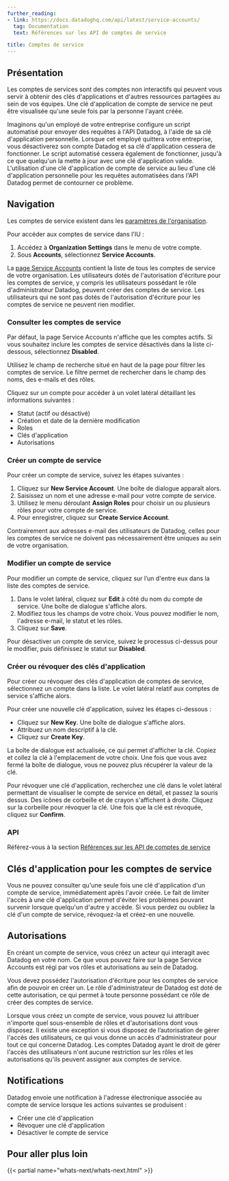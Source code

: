 ```yaml
---
further_reading:
- link: https://docs.datadoghq.com/api/latest/service-accounts/
  tag: Documentation
  text: Références sur les API de comptes de service

title: Comptes de service
---
```


## Présentation

Les comptes de services sont des comptes non interactifs qui peuvent vous servir à obtenir des clés d'applications et d'autres ressources partagées au sein de vos équipes. Une clé d'application de compte de service ne peut être visualisée qu'une seule fois par la personne l'ayant créée.

Imaginons qu'un employé de votre entreprise configure un script automatisé pour envoyer des requêtes à l'API Datadog, à l'aide de sa clé d'application personnelle. Lorsque cet employé quittera votre entreprise, vous désactiverez son compte Datadog et sa clé d'application cessera de fonctionner. Le script automatisé cessera également de fonctionner, jusqu'à ce que quelqu'un la mette à jour avec une clé d'application valide. L'utilisation d'une clé d'application de compte de service au lieu d'une clé d'application personnelle pour les requêtes automatisées dans l'API Datadog permet de contourner ce problème.

## Navigation

Les comptes de service existent dans les [paramètres de l'organisation][1].

Pour accéder aux comptes de service dans l'IU :

1. Accédez à **Organization Settings** dans le menu de votre compte.
2. Sous **Accounts**, sélectionnez **Service Accounts**.

La [page Service Accounts][2] contient la liste de tous les comptes de service de votre organisation. Les utilisateurs dotés de l'autorisation d'écriture pour les comptes de service, y compris les utilisateurs possédant le rôle d'administrateur Datadog, peuvent créer des comptes de service. Les utilisateurs qui ne sont pas dotés de l'autorisation d'écriture pour les comptes de service ne peuvent rien modifier.

### Consulter les comptes de service

Par défaut, la page Service Accounts n'affiche que les comptes actifs. Si vous souhaitez inclure les comptes de service désactivés dans la liste ci-dessous, sélectionnez **Disabled**.

Utilisez le champ de recherche situé en haut de la page pour filtrer les comptes de service. Le filtre permet de rechercher dans le champ des noms, des e-mails et des rôles.

Cliquez sur un compte pour accéder à un volet latéral détaillant les informations suivantes :

- Statut (actif ou désactivé)
- Création et date de la dernière modification
- Roles
- Clés d'application
- Autorisations

### Créer un compte de service

Pour créer un compte de service, suivez les étapes suivantes :

1. Cliquez sur **New Service Account**. Une boîte de dialogue apparaît alors.
2. Saisissez un nom et une adresse e-mail pour votre compte de service.
3. Utilisez le menu déroulant **Assign Roles** pour choisir un ou plusieurs rôles pour votre compte de service.
4. Pour enregistrer, cliquez sur **Create Service Account**.

Contrairement aux adresses e-mail des utilisateurs de Datadog, celles pour les comptes de service ne doivent pas nécessairement être uniques au sein de votre organisation.

### Modifier un compte de service

Pour modifier un compte de service, cliquez sur lʼun d'entre eux dans la liste des comptes de service.

1. Dans le volet latéral, cliquez sur **Edit** à côté du nom du compte de service. Une boîte de dialogue s'affiche alors.
2. Modifiez tous les champs de votre choix. Vous pouvez modifier le nom, l'adresse e-mail, le statut et les rôles.
3. Cliquez sur **Save**.

Pour désactiver un compte de service, suivez le processus ci-dessus pour le modifier, puis définissez le statut sur **Disabled**.

### Créer ou révoquer des clés d'application

Pour créer ou révoquer des clés d'application de comptes de service, sélectionnez un compte dans la liste. Le volet latéral relatif aux comptes de service s'affiche alors.

Pour créer une nouvelle clé d'application, suivez les étapes ci-dessous :

- Cliquez sur **New Key**. Une boîte de dialogue s'affiche alors.
- Attribuez un nom descriptif à la clé.
- Cliquez sur **Create Key**.

La boîte de dialogue est actualisée, ce qui permet d'afficher la clé. Copiez et collez la clé à l'emplacement de votre choix. Une fois que vous avez fermé la boîte de dialogue, vous ne pouvez plus récupérer la valeur de la clé.

Pour révoquer une clé d'application, recherchez une clé dans le volet latéral permettant de visualiser le compte de service en détail, et passez la souris dessus. Des icônes de corbeille et de crayon s'affichent à droite. Cliquez sur la corbeille pour révoquer la clé. Une fois que la clé est révoquée, cliquez sur **Confirm**.

### API

Référez-vous à la section [Références sur les API de comptes de service][3]

## Clés d'application pour les comptes de service

Vous ne pouvez consulter qu'une seule fois une clé d'application d'un compte de service, immédiatement après l'avoir créée. Le fait de limiter l'accès à une clé d'application permet d'éviter les problèmes pouvant survenir lorsque quelqu'un d'autre y accède. Si vous perdez ou oubliez la clé d'un compte de service, révoquez-la et créez-en une nouvelle.

## Autorisations

En créant un compte de service, vous créez un acteur qui interagit avec Datadog en votre nom. Ce que vous pouvez faire sur la page Service Accounts est régi par vos rôles et autorisations au sein de Datadog.

Vous devez possédez l'autorisation d'écriture pour les comptes de service afin de pouvoir en créer un. Le rôle d'administrateur de Datadog est doté de cette autorisation, ce qui permet à toute personne possédant ce rôle de créer des comptes de service.

Lorsque vous créez un compte de service, vous pouvez lui attribuer n'importe quel sous-ensemble de rôles et d'autorisations dont vous disposez. Il existe une exception si vous disposez de lʼautorisation de gérer l'accès des utilisateurs, ce qui vous donne un accès d'administrateur pour tout ce qui concerne Datadog. Les comptes Datadog ayant le droit de gérer l'accès des utilisateurs n'ont aucune restriction sur les rôles et les autorisations qu'ils peuvent assigner aux comptes de service.


## Notifications

Datadog envoie une notification à l'adresse électronique associée au compte de service lorsque les actions suivantes se produisent :
- Créer une clé d'application
- Révoquer une clé d'application
- Désactiver le compte de service


## Pour aller plus loin

{{< partial name="whats-next/whats-next.html" >}}

[1]: /fr/account_management/org_settings/
[2]: https://app.datadoghq.com/organization-settings/service-accounts
[3]: /fr/api/latest/service-accounts/
